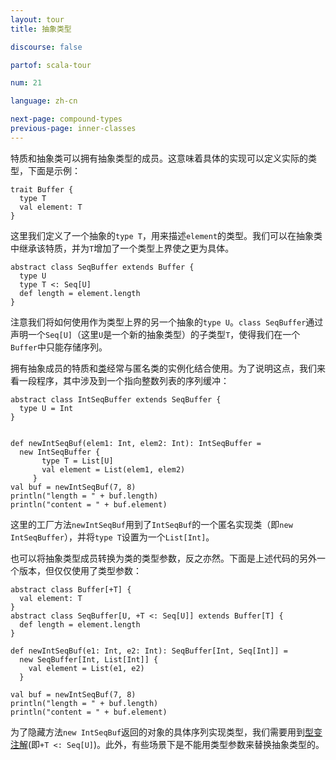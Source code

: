 ```yaml
---
layout: tour
title: 抽象类型

discourse: false

partof: scala-tour

num: 21

language: zh-cn

next-page: compound-types
previous-page: inner-classes
---
```


特质和抽象类可以拥有抽象类型的成员。这意味着具体的实现可以定义实际的类型，下面是示例：

```tut
trait Buffer {
  type T
  val element: T
}
```

这里我们定义了一个抽象的`type T`，用来描述`element`的类型。我们可以在抽象类中继承该特质，并为`T`增加了一个类型上界使之更为具体。

```tut
abstract class SeqBuffer extends Buffer {
  type U
  type T <: Seq[U]
  def length = element.length
}
```

注意我们将如何使用作为类型上界的另一个抽象的`type U`。`class SeqBuffer`通过声明一个`Seq[U]`（这里`U`是一个新的抽象类型）的子类型`T`，使得我们在一个`Buffer`中只能存储序列。

拥有抽象成员的特质和[类](classes.html)经常与匿名类的实例化结合使用。为了说明这点，我们来看一段程序，其中涉及到一个指向整数列表的序列缓冲：

```tut
abstract class IntSeqBuffer extends SeqBuffer {
  type U = Int
}


def newIntSeqBuf(elem1: Int, elem2: Int): IntSeqBuffer =
  new IntSeqBuffer {
       type T = List[U]
       val element = List(elem1, elem2)
     }
val buf = newIntSeqBuf(7, 8)
println("length = " + buf.length)
println("content = " + buf.element)
```

这里的工厂方法`newIntSeqBuf`用到了`IntSeqBuf`的一个匿名实现类（即`new IntSeqBuffer`），并将`type T`设置为一个`List[Int]`。

也可以将抽象类型成员转换为类的类型参数，反之亦然。下面是上述代码的另外一个版本，但仅仅使用了类型参数：

```tut
abstract class Buffer[+T] {
  val element: T
}
abstract class SeqBuffer[U, +T <: Seq[U]] extends Buffer[T] {
  def length = element.length
}

def newIntSeqBuf(e1: Int, e2: Int): SeqBuffer[Int, Seq[Int]] =
  new SeqBuffer[Int, List[Int]] {
    val element = List(e1, e2)
  }

val buf = newIntSeqBuf(7, 8)
println("length = " + buf.length)
println("content = " + buf.element)
```

为了隐藏方法`new IntSeqBuf`返回的对象的具体序列实现类型，我们需要用到[型变注解](variances.html)(即`+T <: Seq[U]`)。此外，有些场景下是不能用类型参数来替换抽象类型的。